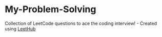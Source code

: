 # My-Problem-Solving
Collection of LeetCode questions to ace the coding interview! - Created using [LeetHub](https://github.com/QasimWani/LeetHub)
